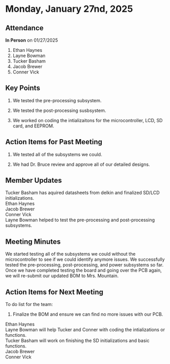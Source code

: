 # Monday, January 27nd, 2025

## Attendance
**In Person** on 01/27/2025
1. Ethan Haynes
2. Layne Bowman
3. Tucker Basham
4. Jacob Brewer
5. Conner Vick

## Key Points
1. We tested the pre-processing subsystem.

2. We tested the post-processing susbsystem.

3. We worked on coding the intializaitons for the microcontroller, LCD, SD card, and EEPROM.
   
## Action Items for Past Meeting
1. We tested all of the subsystems we could.

2. We had Dr. Bruce review and approve all of our detailed designs.

## Member Updates

Tucker Basham has aquired datasheets from delkin and finalized SD/LCD initializations.  
Ethan Haynes   
Jacob Brewer  
Conner Vick  
Layne Bowman helped to test the pre-processing and post-processing subsystems.

## Meeting Minutes
We started testing all of the subsystems we could without the microcontroller to see if we could identify anymore issues. We successfully tested the pre-processing, post-processing, and power subsystems so far. Once we have completed testing the board and going over the PCB again, we will re-submit our updated BOM to Mrs. Mountain.  

## Action Items for Next Meeting
To do list for the team:  
1. Finalize the BOM and ensure we can find no more issues with our PCB.

Ethan Haynes  
Layne Bowman will help Tucker and Conner with coding the intializations or functions.  
Tucker Basham will work on finishing the SD initializations and basic functions.  
Jacob Brewer  
Conner Vick  


